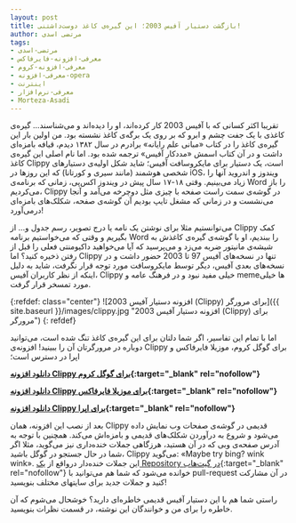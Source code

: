 ```yaml
---
layout: post
title: بازگشت دستیار آفیس 2003؛ این گیره‌ی کاغذ دوست‌داشتنی!
author: مرتضی اسدی
tags:
- مرتضی-اسدی
- معرفی-افزونه-فایرفاکس
- معرفی-افزونه-کروم
- معرفی-افزونه-opera
- اینترنت
- معرفی-نرم‌افزار
- Morteza-Asadi
---
```

تقریبا اکثر کسانی که با آفیس 2003 کار کرده‌اند، او را دیده‌اند و می‌شناسند… گیره‌ی کاغذی با یک جفت چشم و ابرو که بر روی یک برگه‌ی کاغذ نشسته بود. من اولین بار این گیره‌ی کاغذ را در کتاب «مبانی علم رایانه» برادرم در سال ۱۳۸۲ دیدم، قیافه بامزه‌ای داشت و در آن کتاب اسمش «مددکار آفیس» ترجمه شده بود. اما نام اصلی این گیره‌ی کاغذ Clippy است، یک دستیار برای مایکروسافت آفیس؛ شاید شکل اولیه‌ی دستیارهای شخصی هوشمند (مانند سیری و کورتانا) که این روزها در iOS، ویندوز و اندروید آنها را زیاد می‌بینیم. وقتی ۱۸-۱۷ سال پیش در ویندوز اکس‌پی، زمانی که برنامه‌ی Word را باز می‌کردیم، Clippy در گوشه‌ی سمت راست صفحه با چیزی مثل دوچرخه می‌آمد و آنجا می‌نشست و در زمانی که مشغل تایپ بودیم آن گوشه‌ی صفحه، شکلک‌های بامزه‌ای درمی‌آورد!



می‌توانستیم مثلا برای نوشتن یک نامه یا درج تصویر، رسم جدول و… از Clippy کمک بگیریم و وقتی که می‌خواستیم برنامه Word را ببندیم، او با گوشه‌ی گیره‌ی کاغذش به شیشه‌ی مانیتور ضربه می‌زد و می‌پرسید که آیا می‌خواهید داکیومنتی فعلی را قبل از رفتن ذخیره کنید؟ اما Clippy تنها در نسخه‌های آفیس 97 تا 2003 حضور داشت و در نسخه‌های بعدی آفیس، دیگر توسط مایکروسافت مورد توجه قرار نگرفت، شاید به دلیل اینکه از نظر کاربران آفیس، Clippy خیلی مفید نبود و در فرهنگ عامه و memeها خیلی مورد تمسخر قرار گرفت.

{:refdef: class="center"}
![افزونه دستیار آفیس 2003 (Clippy) برای مرورگر]({{ site.baseurl }}/images/clippy.jpg "افزونه دستیار آفیس 2003 (Clippy) برای مرورگر")
{: refdef}

اما با تمام این تفاسیر، اگر شما دلتان برای این گیره‌ی کاغذ تنگ شده است، می‌توانید دوباره در مرورگرتان آن را ببینید! افزونه‌ی Clippy برای گوگل کروم، موزیلا فایرفاکس و اپرا در دسترس است؛

**[دانلود افزونه Clippy برای گوگل کروم](https://chrome.google.com/webstore/detail/clippy/oaknkllfdceggjpbonhiegoaifjdkfjd){:target="_blank" rel="nofollow"}**

**[دانلود افزونه Clippy برای موزیلا فایرفاکس](https://addons.mozilla.org/en-US/firefox/addon/clippy-assistant/){:target="_blank" rel="nofollow"}**

**[دانلود افزونه Clippy برای اپرا](https://addons.opera.com/en/extensions/details/clippy/){:target="_blank" rel="nofollow"}**


بعد از نصب این افزونه،‌ همان Clippy قدیمی در گوشه‌ی صفحات وب نمایش داده می‌شود و شروع به درآوردن شکلک‌های قدیمی و بامزه‌اش می‌کند. همچنین با توجه به آدرس صفحه‌ی وبی که در آن هستید، هرزگاهی جملات خنده‌داری نیز می‌گوید، مثلا اگر شما در حال جستجو در گوگل باشید، Clippy می‌گوید: «Maybe try bing? wink wink». این جملات خنده‌دار درواقع از [یک Repository در گیت‌هاب](https://github.com/capJavert/clippy-dictionary/blob/master/clippy.json){:target="_blank" rel="nofollow"} خوانده می‌شود که شما هم می‌توانید با pull-request در آن مشارکت کنید و جملات جدید برای سایتهای مختلف بنویسید!

راستی شما هم با این دستیار آفیس قدیمی خاطره‌ای دارید؟ خوشحال می‌شوم که آن خاطره را برای من و خوانندگان این نوشته، در قسمت نظرات بنویسید.

